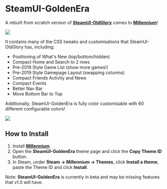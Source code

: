 # SteamUI-GoldenEra
A rebuilt from scratch version of **[SteamUI-OldGlory](https://github.com/Jonius7/SteamUI-OldGlory)** comes to **[Millennium](https://github.com/SteamClientHomebrew/Millennium)**!

![](https://i.imgur.com/fMW9D8w.png)

It contains many of the CSS tweaks and customisations that SteamUI-OldGlory has, including:

- Positioning of What's New (top/bottom/hidden)
- Compact Home and Search to 2 rows
- Pre-2019 Style Game List (show more games!)
- Pre-2019 Style Gamepage Layout (swapping columns)
- Compact Friends Activity and News
- Compact Events
- Better Nav Bar
- Move Bottom Bar to Top

Additionally, SteamUI-GoldenEra is fully color customisable with 60 different configurable colors!

![](https://i.imgur.com/hBddWw9.png)

## How to Install

1. Install [**Millennium**](https://docs.steambrew.app/users/installing).
2. Open the **SteamUI-GoldenEra** theme page and click the **Copy Theme ID** button.
3. In Steam, under **Steam -> Millennium -> Themes**, click **Install a theme**, paste the Theme ID and click **Install**.



Note: **SteamUI-GoldenEra** is currently in beta and may be missing features that v1.0 will have.
